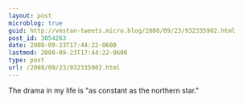 ```yaml
---
layout: post
microblog: true
guid: http://vmstan-tweets.micro.blog/2008/09/23/932335902.html
post_id: 3054263
date: 2008-09-23T17:44:22-0600
lastmod: 2008-09-23T17:44:22-0600
type: post
url: /2008/09/23/932335902.html
---
```

The drama in my life is &quot;as constant as the northern star.&quot;
